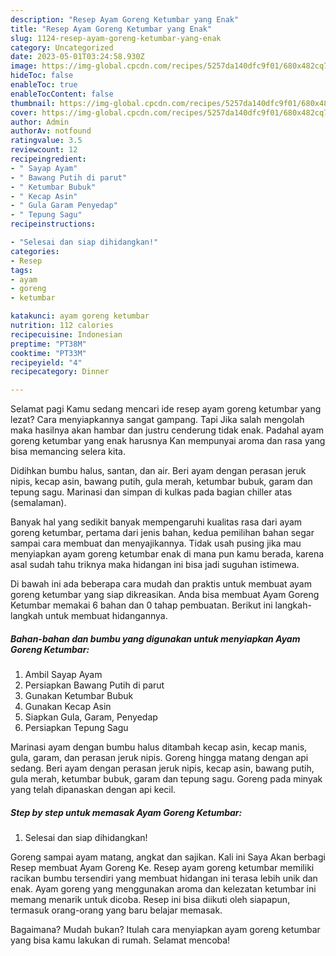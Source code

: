 ```yaml
---
description: "Resep Ayam Goreng Ketumbar yang Enak"
title: "Resep Ayam Goreng Ketumbar yang Enak"
slug: 1124-resep-ayam-goreng-ketumbar-yang-enak
category: Uncategorized
date: 2023-05-01T03:24:58.930Z
image: https://img-global.cpcdn.com/recipes/5257da140dfc9f01/680x482cq70/ayam-goreng-ketumbar-foto-resep-utama.jpg
hideToc: false
enableToc: true
enableTocContent: false
thumbnail: https://img-global.cpcdn.com/recipes/5257da140dfc9f01/680x482cq70/ayam-goreng-ketumbar-foto-resep-utama.jpg
cover: https://img-global.cpcdn.com/recipes/5257da140dfc9f01/680x482cq70/ayam-goreng-ketumbar-foto-resep-utama.jpg
author: Admin
authorAv: notfound
ratingvalue: 3.5
reviewcount: 12
recipeingredient:
- " Sayap Ayam"
- " Bawang Putih di parut"
- " Ketumbar Bubuk"
- " Kecap Asin"
- " Gula Garam Penyedap"
- " Tepung Sagu"
recipeinstructions:

- "Selesai dan siap dihidangkan!"
categories:
- Resep
tags:
- ayam
- goreng
- ketumbar

katakunci: ayam goreng ketumbar 
nutrition: 112 calories
recipecuisine: Indonesian
preptime: "PT38M"
cooktime: "PT33M"
recipeyield: "4"
recipecategory: Dinner

---
```



Selamat pagi Kamu sedang mencari ide resep ayam goreng ketumbar yang lezat? Cara menyiapkannya sangat gampang. Tapi Jika salah mengolah maka hasilnya akan hambar dan justru cenderung tidak enak. Padahal ayam goreng ketumbar yang enak harusnya Kan mempunyai aroma dan rasa yang bisa memancing selera kita.


Didihkan bumbu halus, santan, dan air. Beri ayam dengan perasan jeruk nipis, kecap asin, bawang putih, gula merah, ketumbar bubuk, garam dan tepung sagu. Marinasi dan simpan di kulkas pada bagian chiller atas (semalaman).

Banyak hal yang sedikit banyak mempengaruhi kualitas rasa dari ayam goreng ketumbar, pertama dari jenis bahan, kedua pemilihan bahan segar sampai cara membuat dan menyajikannya. Tidak usah pusing jika mau menyiapkan ayam goreng ketumbar enak di mana pun kamu berada, karena asal sudah tahu triknya maka hidangan ini bisa jadi suguhan istimewa.


Di bawah ini ada beberapa cara mudah dan praktis untuk membuat ayam goreng ketumbar yang siap dikreasikan. Anda bisa membuat Ayam Goreng Ketumbar memakai 6 bahan dan 0 tahap pembuatan. Berikut ini langkah-langkah untuk membuat hidangannya.

<!--inarticleads1-->

##### Bahan-bahan dan bumbu yang digunakan untuk menyiapkan Ayam Goreng Ketumbar:

1. Ambil  Sayap Ayam
1. Persiapkan  Bawang Putih di parut
1. Gunakan  Ketumbar Bubuk
1. Gunakan  Kecap Asin
1. Siapkan  Gula, Garam, Penyedap
1. Persiapkan  Tepung Sagu


Marinasi ayam dengan bumbu halus ditambah kecap asin, kecap manis, gula, garam, dan perasan jeruk nipis. Goreng hingga matang dengan api sedang. Beri ayam dengan perasan jeruk nipis, kecap asin, bawang putih, gula merah, ketumbar bubuk, garam dan tepung sagu. Goreng pada minyak yang telah dipanaskan dengan api kecil. 

<!--inarticleads2-->

##### Step by step untuk memasak Ayam Goreng Ketumbar:


1. Selesai dan siap dihidangkan!

Goreng sampai ayam matang, angkat dan sajikan. Kali ini Saya Akan berbagi Resep membuat Ayam Goreng Ke. Resep ayam goreng ketumbar memiliki racikan bumbu tersendiri yang membuat hidangan ini terasa lebih unik dan enak. Ayam goreng yang menggunakan aroma dan kelezatan ketumbar ini memang menarik untuk dicoba. Resep ini bisa diikuti oleh siapapun, termasuk orang-orang yang baru belajar memasak. 

Bagaimana? Mudah bukan? Itulah cara menyiapkan ayam goreng ketumbar yang bisa kamu lakukan di rumah. Selamat mencoba!
